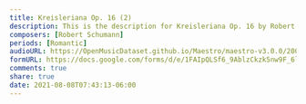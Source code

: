 ```yaml
---
title: Kreisleriana Op. 16 (2)
description: This is the description for Kreisleriana Op. 16 by Robert Schumann
composers: [Robert Schumann]
periods: [Romantic]
audioURL: https://OpenMusicDataset.github.io/Maestro/maestro-v3.0.0/2004/MIDI-Unprocessed_SMF_17_R1_2004_01-02_ORIG_MID--AUDIO_20_R2_2004_06_Track06_wav.midi
formURL: https://docs.google.com/forms/d/e/1FAIpQLSf6_9AblzCkzk5nw9F_6l8n7QkKjiRwBQ7VBT0sgFOJUhhXag/viewform
comments: true
share: true
date: 2021-08-08T07:43:13-06:00
---
```

